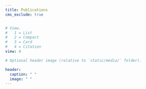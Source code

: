 ```yaml
---
title: Publications
cms_exclude: true


# View.
#   1 = List
#   2 = Compact
#   3 = Card
#   4 = Citation
view: 4

# Optional header image (relative to `static/media/` folder).

header:
  caption: " "
  image: " "
---
```

